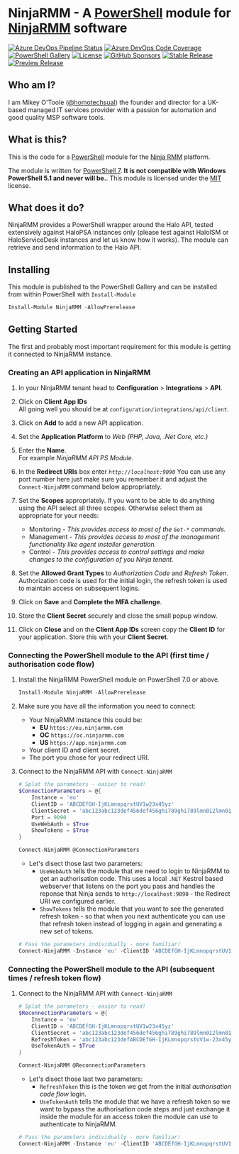 # NinjaRMM - A [PowerShell](https://microsoft.com/powershell) module for [NinjaRMM](https://ninjarmm.com/) software

[![Azure DevOps Pipeline Status](https://img.shields.io/azure-devops/tests/MSPsUK/NinjaRMM/4?style=for-the-badge)](https://dev.azure.com/MSPsUK/NinjaRMM/_build?definitionId=1)
[![Azure DevOps Code Coverage](https://img.shields.io/azure-devops/coverage/MSPsUK/NinjaRMM/4?style=for-the-badge)](https://dev.azure.com/MSPsUK/NinjaRMM/_build?definitionId=1)
[![PowerShell Gallery](https://img.shields.io/powershellgallery/dt/NinjaRMM?style=for-the-badge)](https://www.powershellgallery.com/packages/NinjaRMM/)
[![License](https://img.shields.io/github/license/homotechsual/NinjaRMMstyle=for-the-badge)](https://ninjarmmapi.mit-license.org/)
[![GitHub Sponsors](https://img.shields.io/github/sponsors/homotechsual?style=for-the-badge)](https://github.com/sponsors/homotechsual/)
[![Stable Release](https://img.shields.io/powershellgallery/v/NinjaRMM?label=Stable+Release&style=for-the-badge)](https://www.powershellgallery.com/packages/NinjaRMM/)
[![Preview Release](https://img.shields.io/powershellgallery/v/NinjaRMM?label=Preview+Release&include_prereleases&style=for-the-badge)](https://www.powershellgallery.com/packages/NinjaRMM/)

## Who am I?

I am Mikey O'Toole ([@homotechsual](https://github.com/homotechsual)) the founder and director for a UK-based managed IT services provider with a passion for automation and good quality MSP software tools.

## What is this?

This is the code for a [PowerShell](https://microsoft.com/powershell) module for the [Ninja RMM](https://ninjarmm.com/) platform.

The module is written for [PowerShell 7](https://docs.microsoft.com/en-us/powershell/scripting/whats-new/what-s-new-in-powershell-71?view=powershell-7.1). **It is not compatible with Windows PowerShell 5.1 and never will be.**. This module is licensed under the [MIT](https://ninjarmmapi.mit-license.org/) license.

## What does it do?

NinjaRMM provides a PowerShell wrapper around the Halo API, tested extensively against HaloPSA instances only (please test against HaloISM or HaloServiceDesk instances and let us know how it works). The module can retrieve and send information to the Halo API.

## Installing

This module is published to the PowerShell Gallery and can be installed from within PowerShell with `Install-Module`

```PowerShell
Install-Module NinjaRMM -AllowPrerelease
```

## Getting Started

The first and probably most important requirement for this module is getting it connected to NinjaRMM instance.

### Creating an API application in NinjaRMM

1. In your NinjaRMM tenant head to **Configuration** > **Integrations** > **API**.

1. Click on **Client App IDs**  
All going well you should be at `configuration/integrations/api/client`.

1. Click on **Add** to add a new API application.

1. Set the **Application Platform** to *Web (PHP, Java, .Net Core, etc.)*

1. Enter the **Name**.  
For example *NinjaRMM API PS Module*.

1. In the **Redirect URIs** box enter *`http://localhost:9090`*
You can use any port number here just make sure you remember it and adjust the `Connect-NinjaRMM` command below appropriately.

1. Set the **Scopes** appropriately. If you want to be able to do anything using the API select all three scopes. Otherwise select them as appropriate for your needs:

    * Monitoring -  *This provides access to most of the `Get-*` commands.*
    * Management - *This provides access to most of the management functionality like agent installer generation.*
    * Control - *This provides access to control settings and make changes to the configuration of you Ninja tenant.*

1. Set the **Allowed Grant Types** to *Authorization Code* and *Refresh Token*.
Authorization code is used for the initial login, the refresh token is used to maintain access on subsequent logins.

1. Click on **Save** and **Complete the MFA challenge**.

1. Store the **Client Secret** securely and close the small popup window.

1. Click on **Close** and on the **Client App IDs** screen copy the **Client ID** for your application. Store this with your **Client Secret**.

### Connecting the PowerShell module to the API (first time / authorisation code flow)

1. Install the NinjaRMM PowerShell module on PowerShell 7.0 or above.  

    ```PowerShell
    Install-Module NinjaRMM -AllowPrerelease
    ```

1. Make sure you have all the information you need to connect:

    * Your NinjaRMM instance this could be:
        * **EU** `https://eu.ninjarmm.com`
        * **OC** `https://oc.ninjarmm.com`
        * **US** `https://app.ninjarmm.com`
    * Your client ID and client secret.
    * The port you chose for your redirect URI.

1. Connect to the NinjaRMM API with `Connect-NinjaRMM`  

    ```PowerShell
    # Splat the parameters - easier to read!
    $ConnectionParameters = @{
        Instance = 'eu'
        ClientID = 'ABCDEfGH-IjKLmnopqrstUV1w23x45yz'
        ClientSecret = 'abc123abc123def456def456ghi789ghi789lmn012lmn012'
        Port = 9090
        UseWebAuth = $True
        ShowTokens = $True
    }

    Connect-NinjaRMM @ConnectionParameters
    ```

    * Let's disect those last two parameters:
        * `UseWebAuth` tells the module that we need to login to NinjaRMM to get an authorisation code. This uses a local `.NET` Kestrel based webserver that listens on the port you pass and handles the reponse that Ninja sends to `http://localhost:9090` - the Redirect URI we configured earlier.
        * `ShowTokens` tells the module that you want to see the generated refresh token - so that when you next authenticate you can use that refresh token instead of logging in again and generating a new set of tokens.

    ```PowerShell
    # Pass the parameters individually - more familiar!
    Connect-NinjaRMM -Instance 'eu' -ClientID 'ABCDEfGH-IjKLmnopqrstUV1w23x45yz' -ClientSecret 'abc123abc123def456def456ghi789ghi789lmn012lmn012' -Port 9090 -UseWebAuth -ShowTokens
    ```

### Connecting the PowerShell module to the API (subsequent times / refresh token flow)

1. Connect to the NinjaRMM API with `Connect-NinjaRMM`  

    ```PowerShell
    # Splat the parameters - easier to read!
    $ReconnectionParameters = @{
        Instance = 'eu'
        ClientID = 'ABCDEfGH-IjKLmnopqrstUV1w23x45yz'
        ClientSecret = 'abc123abc123def456def456ghi789ghi789lmn012lmn012'
        RefreshToken = 'abc123abc123defABCDEfGH-IjKLmnopqrstUV1w-23x45yz456def456ghi789ghi7-89lmn012lmn012'
        UseTokenAuth = $True
    }

    Connect-NinjaRMM @ReconnectionParameters
    ```

    * Let's disect those last two parameters:
        * `RefreshToken` this is the token we get from the initial *authorisation code flow* login.
        * `UseTokenAuth` tells the module that we have a refresh token so we want to bypass the authorisation code steps and just exchange it inside the module for an access token the module can use to authenticate to NinjaRMM.

    ```PowerShell
    # Pass the parameters individually - more familiar!
    Connect-NinjaRMM -Instance 'eu' -ClientID 'ABCDEfGH-IjKLmnopqrstUV1w23x45yz' -ClientSecret 'abc123abc123def456def456ghi789ghi789lmn012lmn012' -RefreshToken 'abc123abc123defABCDEfGH-IjKLmnopqrstUV1w-23x45yz456def456ghi789ghi7-89lmn012lmn012' -UseTokenAuth
    ```
